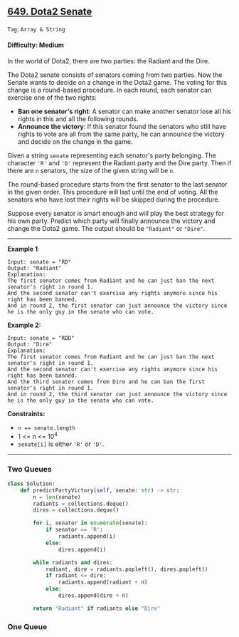 ## [649. Dota2 Senate](https://leetcode.com/problems/dota2-senate/)

```Tag```: ```Array & String```

#### Difficulty: Medium

In the world of Dota2, there are two parties: the Radiant and the Dire.

The Dota2 senate consists of senators coming from two parties. Now the Senate wants to decide on a change in the Dota2 game. The voting for this change is a round-based procedure. In each round, each senator can exercise one of the two rights:

- __Ban one senator's right__: A senator can make another senator lose all his rights in this and all the following rounds.
- __Announce the victory__: If this senator found the senators who still have rights to vote are all from the same party, he can announce the victory and decide on the change in the game.

Given a string ```senate``` representing each senator's party belonging. The character ```'R'``` and ```'D'``` represent the Radiant party and the Dire party. Then if there are ```n``` senators, the size of the given string will be ```n```.

The round-based procedure starts from the first senator to the last senator in the given order. This procedure will last until the end of voting. All the senators who have lost their rights will be skipped during the procedure.

Suppose every senator is smart enough and will play the best strategy for his own party. Predict which party will finally announce the victory and change the Dota2 game. The output should be ```"Radiant"``` or ```"Dire"```.

---

__Example 1__:
```
Input: senate = "RD"
Output: "Radiant"
Explanation: 
The first senator comes from Radiant and he can just ban the next senator's right in round 1. 
And the second senator can't exercise any rights anymore since his right has been banned. 
And in round 2, the first senator can just announce the victory since he is the only guy in the senate who can vote.
```

__Example 2:__
```
Input: senate = "RDD"
Output: "Dire"
Explanation: 
The first senator comes from Radiant and he can just ban the next senator's right in round 1. 
And the second senator can't exercise any rights anymore since his right has been banned. 
And the third senator comes from Dire and he can ban the first senator's right in round 1. 
And in round 2, the third senator can just announce the victory since he is the only guy in the senate who can vote.
```

__Constraints:__

- ```n == senate.length```
- 1 <= n <= 10<sup>4</sup>
- ```senate[i]``` is either ```'R'``` or ```'D'```.

---

### Two Queues

```Python
class Solution:
    def predictPartyVictory(self, senate: str) -> str:
        n = len(senate)
        radiants = collections.deque()
        dires = collections.deque()

        for i, senator in enumerate(senate):
            if senator == 'R':
                radiants.append(i)
            else:
                dires.append(i)

        while radiants and dires:
            radiant, dire = radiants.popleft(), dires.popleft()
            if radiant <= dire:
                radiants.append(radiant + n)
            else:
                dires.append(dire + n)

        return "Radiant" if radiants else "Dire"
```

### One Queue

```Python

```
